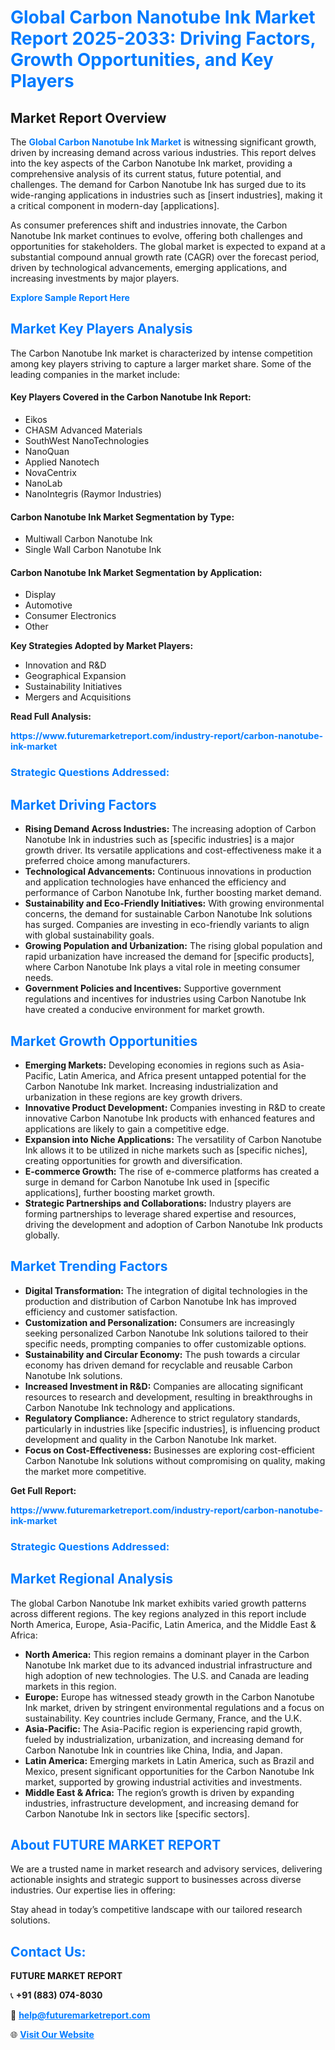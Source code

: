 <h1 style="color: #007BFF;">Global Carbon Nanotube Ink Market Report 2025-2033: Driving Factors, Growth Opportunities, and Key Players</h1>

<section id="overview">
<h2>Market Report Overview</h2>
<p>The <a href="https://www.futuremarketreport.com/industry-report/carbon-nanotube-ink-market" style="color: #007BFF; text-decoration: none;"><strong>Global Carbon Nanotube Ink Market</strong></a> is witnessing significant growth, driven by increasing demand across various industries. This report delves into the key aspects of the Carbon Nanotube Ink market, providing a comprehensive analysis of its current status, future potential, and challenges. The demand for Carbon Nanotube Ink has surged due to its wide-ranging applications in industries such as [insert industries], making it a critical component in modern-day [applications].</p>
<p>As consumer preferences shift and industries innovate, the Carbon Nanotube Ink market continues to evolve, offering both challenges and opportunities for stakeholders. The global market is expected to expand at a substantial compound annual growth rate (CAGR) over the forecast period, driven by technological advancements, emerging applications, and increasing investments by major players.</p>
</section>

<section id="overview">
<p><a href="https://www.futuremarketreport.com/request-sample/reportId=47180" style="color: #007BFF; text-decoration: none;"><strong>Explore Sample Report Here</strong></a></p>
</section>

<section id="key-players">
<h2 style="color: #007BFF;">Market Key Players Analysis</h2>
<p>The Carbon Nanotube Ink market is characterized by intense competition among key players striving to capture a larger market share. Some of the leading companies in the market include:</p>
<h4>Key Players Covered in the Carbon Nanotube Ink Report:</h4>
<ul><li>Eikos</li><li>CHASM Advanced Materials</li><li>SouthWest NanoTechnologies</li><li>NanoQuan</li><li>Applied Nanotech</li><li>NovaCentrix</li><li>NanoLab</li><li>NanoIntegris (Raymor Industries)</li></ul>
<h4>Carbon Nanotube Ink Market Segmentation by Type:</h4>
<ul><li>Multiwall Carbon Nanotube Ink</li><li>Single Wall Carbon Nanotube Ink</li></ul>

<h4>Carbon Nanotube Ink Market Segmentation by Application:</h4>
<ul><li>Display</li><li>Automotive</li><li>Consumer Electronics</li><li>Other</li></ul>
<p><strong>Key Strategies Adopted by Market Players:</strong></p>
<ul>
<li>Innovation and R&D</li>
<li>Geographical Expansion</li>
<li>Sustainability Initiatives</li>
<li>Mergers and Acquisitions</li>
</ul>
</section>

<section>
<p><strong>Read Full Analysis: </strong></p><a href="https://www.futuremarketreport.com/industry-report/carbon-nanotube-ink-market" style="color: #007BFF; text-decoration: none;"><strong>https://www.futuremarketreport.com/industry-report/carbon-nanotube-ink-market</strong></a>
<h3 style="color: #007BFF;">Strategic Questions Addressed:</h3>
</section>

<section id="driving-factors">
<h2 style="color: #007BFF;">Market Driving Factors</h2>
<ul>
<li><strong>Rising Demand Across Industries:</strong> The increasing adoption of Carbon Nanotube Ink in industries such as [specific industries] is a major growth driver. Its versatile applications and cost-effectiveness make it a preferred choice among manufacturers.</li>
<li><strong>Technological Advancements:</strong> Continuous innovations in production and application technologies have enhanced the efficiency and performance of Carbon Nanotube Ink, further boosting market demand.</li>
<li><strong>Sustainability and Eco-Friendly Initiatives:</strong> With growing environmental concerns, the demand for sustainable Carbon Nanotube Ink solutions has surged. Companies are investing in eco-friendly variants to align with global sustainability goals.</li>
<li><strong>Growing Population and Urbanization:</strong> The rising global population and rapid urbanization have increased the demand for [specific products], where Carbon Nanotube Ink plays a vital role in meeting consumer needs.</li>
<li><strong>Government Policies and Incentives:</strong> Supportive government regulations and incentives for industries using Carbon Nanotube Ink have created a conducive environment for market growth.</li>
</ul>
</section>

<section id="growth-opportunities">
<h2 style="color: #007BFF;">Market Growth Opportunities</h2>
<ul>
<li><strong>Emerging Markets:</strong> Developing economies in regions such as Asia-Pacific, Latin America, and Africa present untapped potential for the Carbon Nanotube Ink market. Increasing industrialization and urbanization in these regions are key growth drivers.</li>
<li><strong>Innovative Product Development:</strong> Companies investing in R&D to create innovative Carbon Nanotube Ink products with enhanced features and applications are likely to gain a competitive edge.</li>
<li><strong>Expansion into Niche Applications:</strong> The versatility of Carbon Nanotube Ink allows it to be utilized in niche markets such as [specific niches], creating opportunities for growth and diversification.</li>
<li><strong>E-commerce Growth:</strong> The rise of e-commerce platforms has created a surge in demand for Carbon Nanotube Ink used in [specific applications], further boosting market growth.</li>
<li><strong>Strategic Partnerships and Collaborations:</strong> Industry players are forming partnerships to leverage shared expertise and resources, driving the development and adoption of Carbon Nanotube Ink products globally.</li>
</ul>
</section>

<section id="trending-factors">
<h2 style="color: #007BFF;">Market Trending Factors</h2>
<ul>
<li><strong>Digital Transformation:</strong> The integration of digital technologies in the production and distribution of Carbon Nanotube Ink has improved efficiency and customer satisfaction.</li>
<li><strong>Customization and Personalization:</strong> Consumers are increasingly seeking personalized Carbon Nanotube Ink solutions tailored to their specific needs, prompting companies to offer customizable options.</li>
<li><strong>Sustainability and Circular Economy:</strong> The push towards a circular economy has driven demand for recyclable and reusable Carbon Nanotube Ink solutions.</li>
<li><strong>Increased Investment in R&D:</strong> Companies are allocating significant resources to research and development, resulting in breakthroughs in Carbon Nanotube Ink technology and applications.</li>
<li><strong>Regulatory Compliance:</strong> Adherence to strict regulatory standards, particularly in industries like [specific industries], is influencing product development and quality in the Carbon Nanotube Ink market.</li>
<li><strong>Focus on Cost-Effectiveness:</strong> Businesses are exploring cost-efficient Carbon Nanotube Ink solutions without compromising on quality, making the market more competitive.</li>
</ul>
</section>

<section>
<p><strong>Get Full Report: </strong></p><a href="https://www.futuremarketreport.com/industry-report/carbon-nanotube-ink-market" style="color: #007BFF; text-decoration: none;"><strong>https://www.futuremarketreport.com/industry-report/carbon-nanotube-ink-market</strong></a>
<h3 style="color: #007BFF;">Strategic Questions Addressed:</h3>
</section>


<section id="regional-analysis">
<h2 style="color: #007BFF;">Market Regional Analysis</h2>
<p>The global Carbon Nanotube Ink market exhibits varied growth patterns across different regions. The key regions analyzed in this report include North America, Europe, Asia-Pacific, Latin America, and the Middle East & Africa:</p>
<ul>
<li><strong>North America:</strong> This region remains a dominant player in the Carbon Nanotube Ink market due to its advanced industrial infrastructure and high adoption of new technologies. The U.S. and Canada are leading markets in this region.</li>
<li><strong>Europe:</strong> Europe has witnessed steady growth in the Carbon Nanotube Ink market, driven by stringent environmental regulations and a focus on sustainability. Key countries include Germany, France, and the U.K.</li>
<li><strong>Asia-Pacific:</strong> The Asia-Pacific region is experiencing rapid growth, fueled by industrialization, urbanization, and increasing demand for Carbon Nanotube Ink in countries like China, India, and Japan.</li>
<li><strong>Latin America:</strong> Emerging markets in Latin America, such as Brazil and Mexico, present significant opportunities for the Carbon Nanotube Ink market, supported by growing industrial activities and investments.</li>
<li><strong>Middle East & Africa:</strong> The region’s growth is driven by expanding industries, infrastructure development, and increasing demand for Carbon Nanotube Ink in sectors like [specific sectors].</li>
</ul>
</section>

<footer>
<h2 style="color: #007BFF;">About FUTURE MARKET REPORT</h2>
<p>We are a trusted name in market research and advisory services, delivering actionable insights and strategic support to businesses across diverse industries. Our expertise lies in offering:</p>

<p>Stay ahead in today’s competitive landscape with our tailored research solutions.</p>

<h2 style="color: #007BFF;">Contact Us:</h2>
<p><strong>FUTURE MARKET REPORT</strong></p>
<p>📞 <strong>+91 (883) 074-8030</strong></p>
<p>📧 <strong><a href="mailto:help@futuremarketreport.com" style="color: #007BFF;">help@futuremarketreport.com</a></strong></p>
<p>🌐 <strong><a href="https://www.futuremarketreport.com/" style="color: #007BFF;">Visit Our Website</a></strong></p>
</footer>